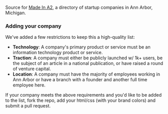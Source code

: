 Source for [Made In A2](http://www.madeina2.com/), a directory of startup companies in Ann Arbor, Michigan.

### Adding your company

We've added a few restrictions to keep this a high-quality list:

 - **Technology**: A company's primary product or service must be an information technology product or service.
 - **Traction**: A company must either be publicly launched w/ 1k+ users, be the subject of an article in a national publication, or have raised a round of venture capital.
 - **Location**: A company must have the majority of employees working in Ann Arbor or have a branch with a founder and another full time employee here.

If your company meets the above requirements and you'd like to be added to the list, fork the repo, add your html/css (with your brand colors) and submit a pull request.